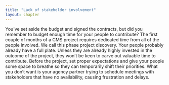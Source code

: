 ```yaml
---
title: "Lack of stakeholder involvement"
layout: chapter
---
```


You’ve set aside the budget and signed the contracts, but did you remember to budget enough time for your people to contribute? The first couple of months of a CMS project requires dedicated time from all of the people involved. We call this phase project discovery.
Your people probably already have a full plate. Unless they are already highly invested in the outcome of the project, they won’t be keen to carve out valuable time to contribute. Before the project, set proper expectations and give your people some space to breathe so they can temporarily shift their priorities. What you don’t want is your agency partner trying to schedule meetings with stakeholders that have no availability, causing frustration and delays.